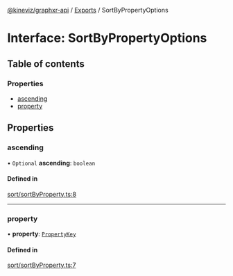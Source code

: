 [@kineviz/graphxr-api](../README.md) / [Exports](../modules.md) / SortByPropertyOptions

# Interface: SortByPropertyOptions

## Table of contents

### Properties

- [ascending](SortByPropertyOptions.md#ascending)
- [property](SortByPropertyOptions.md#property)

## Properties

### ascending

• `Optional` **ascending**: `boolean`

#### Defined in

[sort/sortByProperty.ts:8](https://bitbucket.org/kineviz/graphxr-api/src/c752a8c/src/sort/sortByProperty.ts#lines-8)

___

### property

• **property**: [`PropertyKey`](../modules.md#propertykey)

#### Defined in

[sort/sortByProperty.ts:7](https://bitbucket.org/kineviz/graphxr-api/src/c752a8c/src/sort/sortByProperty.ts#lines-7)
